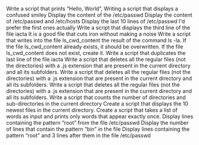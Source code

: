 Write a script that prints “Hello, World”,
Writing a script that displays a confused smiley
Display the content of the /etc/passwd
Display the content of /etc/passwd and /etc/hosts
Display the last 10 lines of /etc/passwd
I'd prefer the first ones actually
Write a script that displays the third line of the file iacta
It is a good file that cuts iron without making a noise
Write a script that writes into the file ls_cwd_content the result of the command ls -la. If the file ls_cwd_content already exists, it should be overwritten. If the file ls_cwd_content does not exist, create it.
Write a script that duplicates the last line of the file iacta
Write a script that deletes all the regular files (not the directories) with a .js extension that are present in the current directory and all its subfolders.
Write a script that deletes all the regular files (not the directories) with a .js extension that are present in the current directory and all its subfolders.
Write a script that deletes all the regular files (not the directories) with a .js extension that are present in the current directory and all its subfolders.
Write a script that counts the number of directories and sub-directories in the current directory
Create a script that displays the 10 newest files in the current directory.
Create a script that takes a list of words as input and prints only words that appear exactly once.
Display lines containing the pattern “root” from the file /etc/passwd
Display the number of lines that contain the pattern “bin” in the file
Display lines containing the pattern “root” and 3 lines after them in the file /etc/passwd

